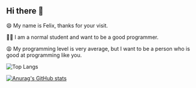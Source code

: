 ## Hi there 👋

<!--
**felix2027/felix2027** is a ✨ _special_ ✨ repository because its `README.md` (this file) appears on your GitHub profile.



- 🔭 I’m currently working on ...
- 🌱 I’m currently learning ...
- 👯 I’m looking to collaborate on ...
- 🤔 I’m looking for help with ...
- 💬 Ask me about ...
- 📫 How to reach me: ...
- 😄 Pronouns: ...
- ⚡ Fun fact: ...
-->
😄️ My name is Felix, thanks for your visit.

🙏🏻 I am a normal student and want to be a good programmer.

😩️ My programming level is very average, but I want to be a person who is good at programming like you.

![Top Langs](https://github-readme-stats.vercel.app/api/top-langs/?username=felix2027&layout=compact)

[![Anurag's GitHub stats](https://github-readme-stats.vercel.app/api?username=felix2027)](https://github.com/anuraghazra/github-readme-stats)
